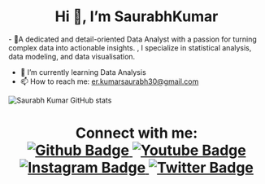 
<h1 align="center">Hi 👋, I’m SaurabhKumar</h1>
- 👀A dedicated and detail-oriented Data Analyst with a passion for turning complex data into actionable insights. , I specialize in statistical analysis, data modeling, and data visualisation.

- 🌱 I’m currently learning Data Analysis
- 📫 How to reach me: er.kumarsaurabh30@gmail.com
  
![Saurabh Kumar GitHub stats](https://github-readme-stats.vercel.app/api?username=Ersaurabhkumar&show_icons=true&theme=dark)

<h1 align="center">  
Connect with me:
<div id="badges">
  <a href="https://github.com/Ersaurabhkumar">
    <img src="https://img.shields.io/badge/Github-white?style=for-the-badge&logo=Github&logoColor=black" alt="Github Badge"/>
  </a>
  <a href="https://www.youtube.com/@Saurabh_the_Analyst">
    <img src="https://img.shields.io/badge/YouTube-red?style=for-the-badge&logo=youtube&logoColor=white" alt="Youtube Badge"/>
  </a>
   <a href="https://www.instagram.com/Saurabh_the_Analyst">
    <img src="https://img.shields.io/badge/Instagram-purple?style=for-the-badge&logo=instagram&logoColor=white" alt="Instagram Badge"/>
  </a>
   <a href="https://twitter.com/saurabh_4_india">
    <img src="https://img.shields.io/badge/Twitter-blue?style=for-the-badge&logo=twitter&logoColor=white" alt="Twitter Badge"/>
  </a>
</div>
</h1>




<br>

